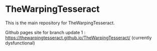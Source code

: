 # TheWarpingTesseract

This is the main repository for TheWarpingTesseract.

Github pages site for branch update 1 : https://thewarpingtesseract.github.io/TheWarpingTesseract/ (currently dysfunctional)
